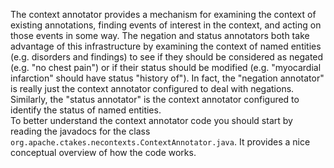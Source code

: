 The context annotator provides a mechanism for examining the context of existing annotations, finding 
events of interest in the context, and acting on those events in some way.  The negation and status 
annotators both take advantage of this infrastructure by examining the context of named entities 
(e.g. disorders and findings) to see if they should be considered as negated (e.g. "no chest pain") 
or if their status should be modified (e.g. "myocardial infarction" should have status "history of").
In fact, the "negation annotator" is really just the context annotator configured to deal with negations.
Similarly, the "status annotator" is the context annotator configured to identify the status of named entities.  
To better understand the context annotator code you should start by reading the javadocs for the class 
```org.apache.ctakes.necontexts.ContextAnnotator.java```.  It provides a nice conceptual overview of how the code works.  
